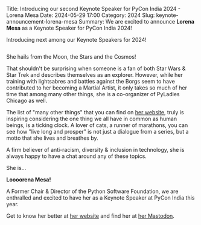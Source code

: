 Title: Introducing our second Keynote Speaker for PyCon India 2024 - Lorena Mesa
Date: 2024-05-29 17:00
Category: 2024
Slug: keynote-announcement-lorena-mesa
Summary: We are excited to announce **Lorena Mesa** as a Keynote Speaker for PyCon India 2024!

Introducing next among our Keynote Speakers for 2024!

<p align="center" data-aos="fade-right"  data-aos-duration="1000">
    <img src="/blog/images/2024/keynote-lorena-mesa.png" alt="" class="img-fluid" style="border-radius: 10%; max-height: 350px;">
</p>

She hails from the Moon, the Stars and the Cosmos!

That shouldn't be surprising when someone is a fan of both Star Wars & Star Trek and describes themselves as an explorer. However, while her training with lightsabres and battles against the Borgs seem to have contributed to her becoming a Martial Artist, it only takes so much of her time that among many other things, she is a co-organizer of PyLadies Chicago as well.

The list of "many other things" that you can find on [her website](https://lorenamesa.com/index.html), truly is inspiring considering the one thing we all have in common as human beings, is a ticking clock. A lover of cats, a runner of marathons, you can see how "live long and prosper" is not just a dialogue from a series, but a motto that she lives and breathes by.

A firm believer of anti-racism, diversity & inclusion in technology, she is always happy to have a chat around any of these topics.

She is...

**Loooorena Mesa!**

A Former Chair & Director of the Python Software Foundation, we are enthralled and excited to have her as a Keynote Speaker at PyCon India this year.

Get to know her better at [her website](https://lorenamesa.com/index.html) and find her at [her Mastodon](https://mastodon.social/@Lorenanicole).
